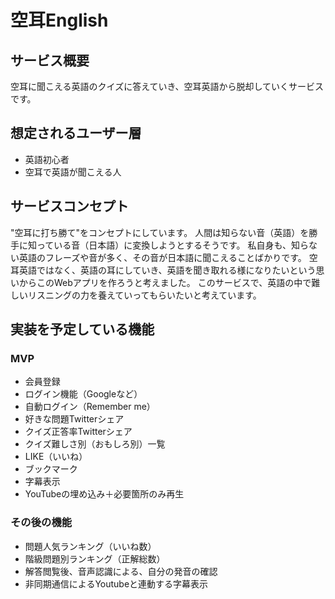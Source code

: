 # 空耳English

## サービス概要
空耳に聞こえる英語のクイズに答えていき、空耳英語から脱却していくサービスです。

## 想定されるユーザー層
* 英語初心者
* 空耳で英語が聞こえる人

## サービスコンセプト
"空耳に打ち勝て"をコンセプトにしています。
人間は知らない音（英語）を勝手に知っている音（日本語）に変換しようとするそうです。
私自身も、知らない英語のフレーズや音が多く、その音が日本語に聞こえることばかりです。
空耳英語ではなく、英語の耳にしていき、英語を聞き取れる様になりたいという思いからこのWebアプリを作ろうと考えました。
このサービスで、英語の中で難しいリスニングの力を養えていってもらいたいと考えています。

## 実装を予定している機能
### MVP
* 会員登録
* ログイン機能（Googleなど）
* 自動ログイン（Remember me）
* 好きな問題Twitterシェア
* クイズ正答率Twitterシェア
* クイズ難しさ別（おもしろ別）一覧
* LIKE（いいね）
* ブックマーク
* 字幕表示
* YouTubeの埋め込み＋必要箇所のみ再生

### その後の機能
* 問題人気ランキング（いいね数）
* 階級問題別ランキング（正解総数）
* 解答閲覧後、音声認識による、自分の発音の確認
* 非同期通信によるYoutubeと連動する字幕表示